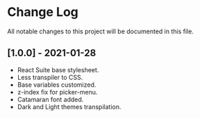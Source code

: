 # Change Log

All notable changes to this project will be documented in this file.

## [1.0.0] - 2021-01-28
- React Suite base stylesheet.
- Less transpiler to CSS.
- Base variables customized.
- z-index fix for picker-menu.
- Catamaran font added.
- Dark and Light themes transpilation.
